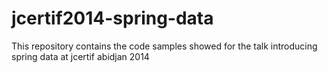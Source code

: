 jcertif2014-spring-data
=======================
This repository contains the code samples showed for the talk introducing spring data at jcertif abidjan 2014
